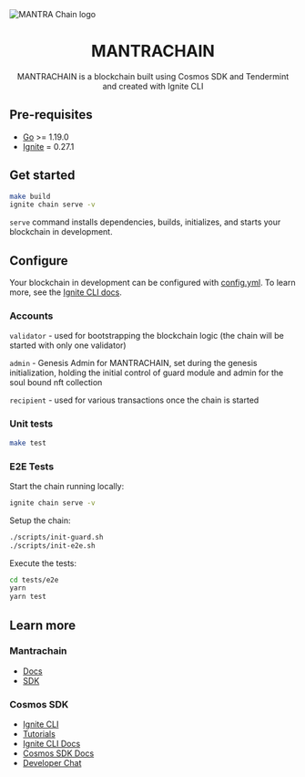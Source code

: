 <img src="https://global-uploads.webflow.com/62ed98169164a3b640e4a87c/62ee38047fea4e239903f8be_m-chain.svg" loading="lazy" alt="MANTRA Chain logo" class="omni3">

<h1 align="center">
    MANTRACHAIN
</h1>
<div align="center">
    MANTRACHAIN is a blockchain built using Cosmos SDK and Tendermint and created with Ignite CLI
</div>

## Pre-requisites

- [Go](https://golang.org/doc/install) >= 1.19.0
- [Ignite](https://github.com/ignite/cli) = 0.27.1

## Get started

```bash
make build
ignite chain serve -v
```

`serve` command installs dependencies, builds, initializes, and starts your blockchain in development.

## Configure

Your blockchain in development can be configured with [config.yml](./config.yml). To learn more, see the [Ignite CLI docs](https://docs.ignite.com).

### Accounts

`validator` - used for bootstrapping the blockchain logic (the chain will be started with only one validator)

`admin` - Genesis Admin for MANTRACHAIN, set during the genesis initialization, holding the initial control of
guard module and admin for the soul bound nft collection

`recipient` - used for various transactions once the chain is started

### Unit tests

```bash
make test
```

### E2E Tests

Start the chain running locally:

```bash
ignite chain serve -v
```

Setup the chain:

```bash
./scripts/init-guard.sh
./scripts/init-e2e.sh
```

Execute the tests:

```bash
cd tests/e2e
yarn
yarn test
```

## Learn more

### Mantrachain

- [Docs](./spec/README.md)
- [SDK](https://github.com/MANTRA-Finance/mantrachain-sdk.git)

### Cosmos SDK

- [Ignite CLI](https://ignite.com/cli)
- [Tutorials](https://docs.ignite.com/guide)
- [Ignite CLI Docs](https://docs.ignite.com)
- [Cosmos SDK Docs](https://docs.cosmos.network)
- [Developer Chat](https://discord.gg/ignite)
